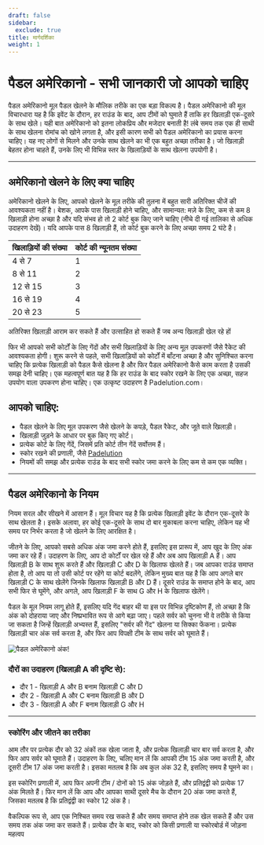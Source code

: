 ```yaml
---
draft: false
sidebar:
  exclude: true
title: मार्गदर्शिका
weight: 1
---
```

# पैडल अमेरिकानो - सभी जानकारी जो आपको चाहिए

पैडल अमेरिकानो मूल पैडल खेलने के मौलिक तरीके का एक बड़ा विकल्प है। पैडल अमेरिकानो की मूल विचारधारा यह है कि इवेंट के दौरान, हर राउंड के बाद, आप टीमों को घुमाते हैं ताकि हर खिलाड़ी एक-दूसरे के साथ खेले। यही बात अमेरिकानो को इतना लोकप्रिय और मजेदार बनाती है! लंबे समय तक एक ही साथी के साथ खेलना रोमांच को खोने लगता है, और इसी कारण सभी को पैडल अमेरिकानो का प्रयास करना चाहिए। यह नए लोगों से मिलने और उनके साथ खेलने का भी एक बहुत अच्छा तरीका है। जो खिलाड़ी बेहतर होना चाहते हैं, उनके लिए भी विभिन्न स्तर के खिलाड़ियों के साथ खेलना उपयोगी है।

---

## अमेरिकानो खेलने के लिए क्या चाहिए

अमेरिकानो खेलने के लिए, आपको खेलने के मूल तरीके की तुलना में बहुत सारी अतिरिक्त चीजें की आवश्यकता नहीं है। बेशक, आपके पास खिलाड़ी होने चाहिए, और सामान्यत: मज़े के लिए, कम से कम 8 खिलाड़ी होना अच्छा है और यदि संभव हो तो 2 कोर्ट बुक किए जाने चाहिए (नीचे दी गई तालिका से अधिक उदाहरण देखें)। यदि आपके पास 8 खिलाड़ी हैं, तो कोर्ट बुक करने के लिए अच्छा समय 2 घंटे है।

| खिलाड़ियों की संख्या                                   | कोर्ट की न्यूनतम संख्या |
|-----------------------------------------------------------|--------------------------|
|                           4 से 7                          |             1            |
|                          8 से 11                          |             2            |
|                          12 से 15                         |             3            |
|                          16 से 19                         |             4            |
|                          20 से 23                         |             5            |



अतिरिक्त खिलाड़ी आराम कर सकते हैं और उत्साहित हो सकते हैं जब अन्य खिलाड़ी खेल रहे हों

फिर भी आपको सभी कोर्टों के लिए गेंदों और सभी खिलाड़ियों के लिए अन्य मूल उपकरणों जैसे रैकेट की आवश्यकता होगी। शुरू करने से पहले, सभी खिलाड़ियों को कोर्टों में बाँटना अच्छा है और सुनिश्चित करना चाहिए कि प्रत्येक खिलाड़ी को पैडल कैसे खेलना है और फिर पैडल अमेरिकानो कैसे काम करता है उसकी समझ देनी चाहिए। एक महत्वपूर्ण बात यह है कि हर राउंड के बाद स्कोर रखने के लिए एक अच्छा, सहज उपयोग वाला उपकरण होना चाहिए। एक उत्कृष्ट उदाहरण है Padelution.com।

## आपको चाहिए:

- पैडल खेलने के लिए मूल उपकरण जैसे खेलने के कपड़े, पैडल रैकेट, और जूते वाले खिलाड़ी।
- खिलाड़ी जुड़ने के आधार पर बुक किए गए कोर्ट।
- प्रत्येक कोर्ट के लिए गेंदें, जिसमें प्रति कोर्ट तीन गेंदें सर्वोत्तम हैं।
- स्कोर रखने की प्रणाली, जैसे [Padelution](https://padelution.com/americano)
- नियमों की समझ और प्रत्येक राउंड के बाद सभी स्कोर जमा करने के लिए कम से कम एक व्यक्ति।

---
## पैडल अमेरिकानो के नियम

नियम सरल और सीखने में आसान हैं। मूल विचार यह है कि प्रत्येक खिलाड़ी इवेंट के दौरान एक-दूसरे के साथ खेलता है। इसके अलावा, हर कोई एक-दूसरे के साथ दो बार मुकाबला करना चाहिए, लेकिन यह भी समय पर निर्भर करता है जो खेलने के लिए आरक्षित है। 

जीतने के लिए, आपको सबसे अधिक अंक जमा करने होते हैं, इसलिए इस प्रारूप में, आप खुद के लिए अंक जमा कर रहे हैं। उदाहरण के लिए, आप दो कोर्टों पर खेल रहे हैं और अब आप खिलाड़ी A हैं। आप खिलाड़ी B के साथ शुरू करते हैं और खिलाड़ी C और D के खिलाफ खेलते हैं। जब आपका राउंड समाप्त होता है, तो आप या तो उसी कोर्ट पर रहेंगे या कोर्ट बदलेंगे, लेकिन मुख्य बात यह है कि आप अगले बार खिलाड़ी C के साथ खेलेंगे जिनके खिलाफ खिलाड़ी B और D हैं। दूसरे राउंड के समाप्त होने के बाद, आप सभी फिर से घूमेंगे, और अगले, आप खिलाड़ी F के साथ G और H के खिलाफ खेलेंगे।

पैडल के मूल नियम लागू होते हैं, इसलिए यदि गेंद बाहर थी या इस पर विभिन्न दृष्टिकोण हैं, तो अच्छा है कि अंक को दोहराया जाए और निष्प्रभावित रूप से आगे बढ़ा जाए। पहले सर्वर को चुनना भी वे तरीके से किया जा सकता है जिन्हें खिलाड़ी अभ्यस्त हैं, इसलिए "सर्वर की गेंद" खेलना या सिक्का फेंकना। प्रत्येक खिलाड़ी चार अंक सर्व करता है, और फिर आप विपक्षी टीम के साथ सर्वर को घूमाते हैं।

![पैडल अमेरिकानो अंक!](/hi/images/padel-americano.png "पैडल अमेरिकानो अंक!")

### दौरों का उदाहरण (खिलाड़ी A की दृष्टि से):
- दौर 1 - खिलाड़ी A और B बनाम खिलाड़ी C और D
- दौर 2 - खिलाड़ी A और C बनाम खिलाड़ी B और D
- दौर 3 - खिलाड़ी A और F बनाम खिलाड़ी G और H

---

### स्कोरिंग और जीतने का तरीका
आम तौर पर प्रत्येक दौर को 32 अंकों तक खेला जाता है, और प्रत्येक खिलाड़ी चार बार सर्व करता है, और फिर आप सर्वर को घूमाते हैं। उदाहरण के लिए, चलिए मान लें कि आपकी टीम 15 अंक जमा करती है, और दूसरी टीम 17 अंक जमा करती है। इसका मतलब है कि अब कुल अंक 32 है, इसलिए समय है घूमने का।

इस स्कोरिंग प्रणाली में, आप फिर अपनी टीम / दोनों को 15 अंक जोड़ते हैं, और प्रतिद्वंद्वी को प्रत्येक 17 अंक मिलते हैं। फिर मान लें कि आप और आपका साथी दूसरे मैच के दौरान 20 अंक जमा करते हैं, जिसका मतलब है कि प्रतिद्वंद्वी का स्कोर 12 अंक है। 

वैकल्पिक रूप से, आप एक निश्चित समय रख सकते हैं और समय समाप्त होने तक खेल सकते हैं और उस समय तक अंक जमा कर सकते हैं। प्रत्येक दौर के बाद, स्कोर को किसी प्रणाली या स्कोरबोर्ड में जोड़ना महत्वप